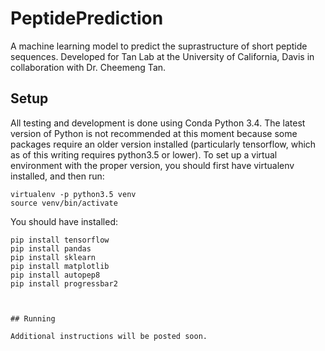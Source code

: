 # PeptidePrediction

A machine learning model to predict the suprastructure of short peptide sequences. Developed for Tan Lab at the University of California, Davis in collaboration with Dr. Cheemeng Tan.


## Setup

All testing and development is done using Conda Python 3.4. The latest version of Python is not recommended at this moment because some packages require an older version installed (particularly tensorflow, which as of this writing requires python3.5 or lower). To set up a virtual environment with the proper version, you should first have virtualenv installed, and then run:

    virtualenv -p python3.5 venv
    source venv/bin/activate

You should have installed:

    pip install tensorflow
    pip install pandas
    pip install sklearn
    pip install matplotlib
    pip install autopep8
    pip install progressbar2
    
    
    
    ## Running
    
    Additional instructions will be posted soon.
    
    
